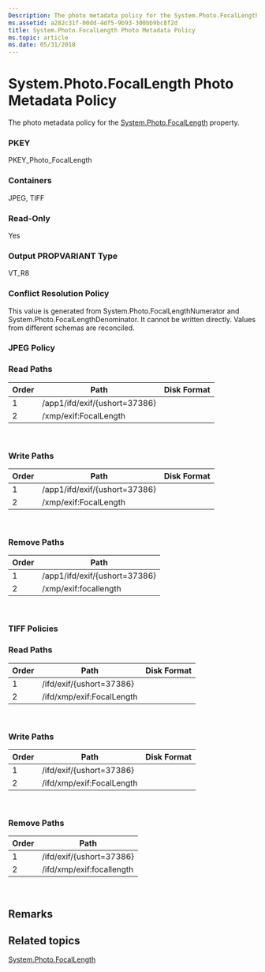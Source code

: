 ```yaml
---
Description: The photo metadata policy for the System.Photo.FocalLength property.
ms.assetid: a282c31f-00dd-4df5-9b93-300bb9bc8f2d
title: System.Photo.FocalLength Photo Metadata Policy
ms.topic: article
ms.date: 05/31/2018
---
```


# System.Photo.FocalLength Photo Metadata Policy

The photo metadata policy for the [System.Photo.FocalLength](https://msdn.microsoft.com/en-us/library/bb760462(VS.85).aspx) property.

### PKEY

PKEY\_Photo\_FocalLength

### Containers

JPEG, TIFF

### Read-Only

Yes

### Output PROPVARIANT Type

VT\_R8

### Conflict Resolution Policy

This value is generated from System.Photo.FocalLengthNumerator and System.Photo.FocalLengthDenominator. It cannot be written directly. Values from different schemas are reconciled.

### JPEG Policy

### Read Paths



| Order | Path                          | Disk Format |
|-------|-------------------------------|-------------|
| 1     | /app1/ifd/exif/{ushort=37386} |             |
| 2     | /xmp/exif:FocalLength         |             |



 

### Write Paths



| Order | Path                          | Disk Format |
|-------|-------------------------------|-------------|
| 1     | /app1/ifd/exif/{ushort=37386} |             |
| 2     | /xmp/exif:FocalLength         |             |



 

### Remove Paths



| Order | Path                          |
|-------|-------------------------------|
| 1     | /app1/ifd/exif/{ushort=37386} |
| 2     | /xmp/exif:focallength         |



 

### TIFF Policies

### Read Paths



| Order | Path                      | Disk Format |
|-------|---------------------------|-------------|
| 1     | /ifd/exif/{ushort=37386}  |             |
| 2     | /ifd/xmp/exif:FocalLength |             |



 

### Write Paths



| Order | Path                      | Disk Format |
|-------|---------------------------|-------------|
| 1     | /ifd/exif/{ushort=37386}  |             |
| 2     | /ifd/xmp/exif:FocalLength |             |



 

### Remove Paths



| Order | Path                      |
|-------|---------------------------|
| 1     | /ifd/exif/{ushort=37386}  |
| 2     | /ifd/xmp/exif:focallength |



 

## Remarks

## Related topics

<dl> <dt>

[System.Photo.FocalLength](https://msdn.microsoft.com/en-us/library/bb760462(VS.85).aspx)
</dt> </dl>

 

 



